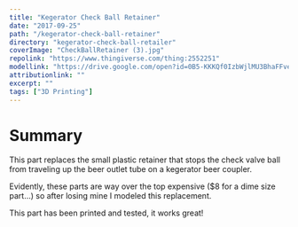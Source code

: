 ```yaml
---
title: "Kegerator Check Ball Retainer"
date: "2017-09-25"
path: "/kegerator-check-ball-retainer"
directory: "kegerator-check-ball-retailer"
coverImage: "CheckBallRetainer (3).jpg"
repolink: "https://www.thingiverse.com/thing:2552251"
modellink: "https://drive.google.com/open?id=0B5-KKKQf0IzbWjlMU3BhaFFveGM"
attributionlink: ""
excerpt: ""
tags: ["3D Printing"]
---
```


# Summary

This part replaces the small plastic retainer that stops the check valve ball from traveling up the beer outlet tube on a kegerator beer coupler.

Evidently, these parts are way over the top expensive ($8 for a dime size part...) so after losing mine I modeled this replacement.

This part has been printed and tested, it works great!
